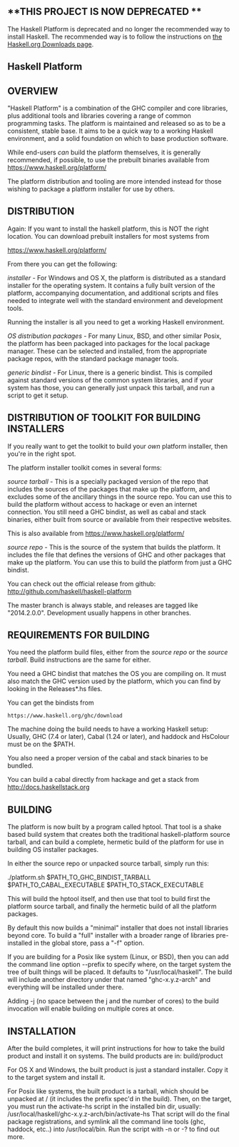 **THIS PROJECT IS NOW DEPRECATED **
-------------

The Haskell Platform is deprecated and no longer the recommended way
to install Haskell.  The recommended way is to follow the instructions on
[the Haskell.org Downloads page](https://www.haskell.org/downloads/).


Haskell Platform
----------------

OVERVIEW
--------
"Haskell Platform" is a combination of the GHC compiler and core libraries,
plus additional tools and libraries covering a range of common programming
tasks. The platform is maintained and released so as to be a consistent, stable
base. It aims to be a quick way to a working Haskell environment, and a solid
foundation on which to base production software.

While end-users _can_ build the platform themselves, it is generally recommended,
if possible, to use the prebuilt binaries available from https://www.haskell.org/platform/

The platform distribution and tooling are more intended instead for those wishing to package a platform installer for use by others.

DISTRIBUTION
------------
Again: If you want to install the haskell platform, this is NOT the right location. You can download prebuilt installers for most systems from

https://www.haskell.org/platform/

From there you can get the following:

*installer* - For Windows and OS X, the platform is distributed as a standard
installer for the operating system. It contains a fully built version of the
platform, accompanying documentation, and additional scripts and files needed
to integrate well with the standard environment and development tools.

Running the installer is all you need to get a working Haskell environment.

*OS distribution packages* - For many Linux, BSD, and other similar Posix,
the platform has been packaged into packages for the local package manager.
These can be selected and installed, from the appropriate package repos, with
the standard package manager tools.

*generic bindist* - For Linux, there is a generic bindist. This is compiled
against standard versions of the common system libraries, and if your system
has those, you can generally just unpack this tarball, and run a script to
get it setup.

DISTRIBUTION OF TOOLKIT FOR BUILDING INSTALLERS
------------

If you really want to get the toolkit to build your _own_ platform installer, then you're in the right spot.

The platform installer toolkit comes in several forms:

*source tarball* - This is a specially packaged version of the repo that
includes the sources of the packages that make up the platform, and excludes
some of the ancillary things in the source repo. You can use this to build
the platform without access to hackage or even an internet connection. You still
need a GHC bindist, as well as cabal and stack binaries, either built from source or 
available from their respective websites.

This is also available from https://www.haskell.org/platform/

*source repo* - This is the source of the system that builds the platform. It
includes the file that defines the versions of GHC and other packages that make
up the platform. You can use this to build the platform from just a GHC bindist.

You can check out the official release from github:
     http://github.com/haskell/haskell-platform
     
The master branch is always stable, and releases are tagged like "2014.2.0.0".
Development usually happens in other branches.


REQUIREMENTS FOR BUILDING
-------------------------
You need the platform build files, either from the *source repo* or the
*source tarball*.  Build instructions are the same for either.

You need a GHC bindist that matches the OS you are compiling on. It must also
match the GHC version used by the platform, which you can find by looking in the Releases*.hs files.

You can get the bindists from

    https://www.haskell.org/ghc/download

The machine doing the build needs to have a working Haskell setup: Usually,
GHC (7.4 or later), Cabal (1.24 or later), and haddock and HsColour must be on
the $PATH.

You also need a proper version of the cabal and stack binaries to be bundled.

You can build a cabal directly from hackage and get a stack from http://docs.haskellstack.org

BUILDING
--------
The platform is now built by a program called hptool. That tool is a shake based
build system that creates both the traditional haskell-platform source tarball,
and can build a complete, hermetic build of the platform for use in building OS
installer packages.

In either the source repo or unpacked source tarball, simply run this:

   ./platform.sh $PATH_TO_GHC_BINDIST_TARBALL  $PATH_TO_CABAL_EXECUTABLE $PATH_TO_STACK_EXECUTABLE

This will build the hptool itself, and then use that tool to build first the
platform source tarball, and finally the hermetic build of all the platform
packages.

By default this now builds a "minimal" installer that does not install libraries beyond core. To 
build a "full" installer with a broader range of libraries pre-installed in the global store, pass 
a "-f" option.

If you are building for a Posix like system (Linux, or BSD), then you can add
the command line option --prefix to specify where, on the target system the
tree of built things will be placed. It defaults to "/usr/local/haskell".  The
build will include another directory under that named "ghc-x.y.z-arch" and
everything will be installed under there.

Adding -j<n> (no space between the j and the number of cores) to the build invocation
will enable building on multiple cores at once.


INSTALLATION
------------
After the build completes, it will print instructions for how to take the build
product and install it on systems. The build products are in:
  build/product

For OS X and Windows, the built product is just a standard installer. Copy it
to the target system and install it.

For Posix like systems, the built product is a tarball, which should be unpacked
at / (it includes the prefix spec'd in the build). Then, on the target, you
must run the activate-hs script in the installed bin dir, usually:
  /usr/local/haskell/ghc-x.y.z-arch/bin/activate-hs
That script will do the final package registrations, and symlink all the command
line tools (ghc, haddock, etc..) into /usr/local/bin. Run the script with -n or
-? to find out more.

